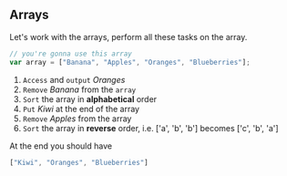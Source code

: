 ## Arrays

Let's work with the arrays, perform all these tasks on the array.

```javascript
// you're gonna use this array
var array = ["Banana", "Apples", "Oranges", "Blueberries"];
```
1. `Access` and `output` *Oranges*
2. `Remove` *Banana* from the `array`
3. `Sort` the array in **alphabetical** order
4. `Put` *Kiwi* at the end of the array
5. `Remove` *Apples* from the array
6. `Sort` the array in **reverse** order, i.e. ['a', 'b', 'b'] becomes ['c', 'b', 'a']

At the end you should have
```javascript
["Kiwi", "Oranges", "Blueberries"]
```

